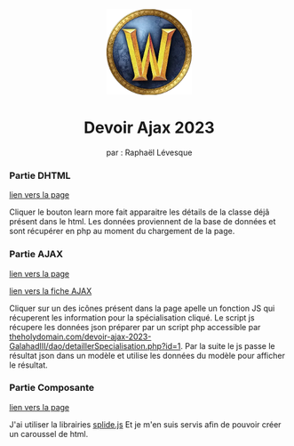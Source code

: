 <div align="center">
  <a href="https://github.com/cegepmatane/devoir-ajax-2023-GalahadIII">
    <img src="assets/wow-logo.png" alt="Logo" width="154" height="154">
  </a>
</div>

<div align="center">
<h1 align="center">Devoir Ajax 2023</h1>

  <p align="center">
  par : Raphaël Lévesque
  </p>
</div>

### Partie DHTML
[lien vers la page](https://theholydomain.com/devoir-ajax-2023-GalahadIII/classe.php)

Cliquer le bouton learn more fait apparaitre les détails de la classe déjâ présent dans le html. Les données proviennent de la base de données et sont récupérer en php au moment du chargement de la page.

### Partie AJAX
[lien vers la page](https://theholydomain.com/devoir-ajax-2023-GalahadIII/specialisation.php)

[lien vers la fiche AJAX](https://docs.google.com/document/d/1pCNTRa0d8EXo5j3WI9uJEZEcxtpQ1ZnrV5bhXtjTp-c/edit?usp=sharing)

Cliquer sur un des icônes présent dans la page apelle un fonction JS qui récuperent les information pour la spécialisation cliqué. Le script js récupere les données json préparer par un script php accessible par [theholydomain.com/devoir-ajax-2023-GalahadIII/dao/detaillerSpecialisation.php?id=1](https://theholydomain.com/devoir-ajax-2023-GalahadIII/dao/detaillerSpecialisation.php?id=1). Par la suite le js passe le résultat json dans un modèle et utilise les données du modèle pour afficher le résultat.

### Partie Composante
[lien vers la page](https://theholydomain.com/devoir-ajax-2023-GalahadIII/race.php)

J'ai utiliser la librairies [splide.js](https://splidejs.com/) Et je m'en suis servis afin de pouvoir créer un caroussel de html.
